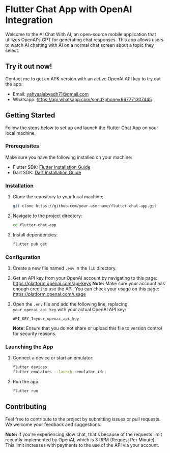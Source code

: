 # Flutter Chat App with OpenAI Integration

Welcome to the AI Chat With AI, an open-source mobile application that utilizes OpenAI's GPT for generating chat responses. This app allows users to watch AI chatting with AI on a normal chat screen about a topic they select.

## Try it out now!
Contact me to get an APK version with an active OpenAI API key to try out the app:
- Email: yahyaalabyadh71@gmail.com
- Whatsapp: https://api.whatsapp.com/send?phone=967771307445

## Getting Started

Follow the steps below to set up and launch the Flutter Chat App on your local machine.

### Prerequisites

Make sure you have the following installed on your machine:

- Flutter SDK: [Flutter Installation Guide](https://flutter.dev/docs/get-started/install)
- Dart SDK: [Dart Installation Guide](https://dart.dev/get-dart)

### Installation

1. Clone the repository to your local machine:

   ```bash
   git clone https://github.com/your-username/flutter-chat-app.git
   ```

2. Navigate to the project directory:

   ```bash
   cd flutter-chat-app
   ```

3. Install dependencies:

   ```bash
   flutter pub get
   ```

### Configuration

1. Create a new file named `.env` in the `lib` directory.
 
2. Get an API key from your OpenAI account by navigating to this page: https://platform.openai.com/api-keys
**Note:** Make sure your account has enough credit to use the API. You can check your usage on this page: https://platform.openai.com/usage

4. Open the `.env` file and add the following line, replacing `your_openai_api_key` with your actual OpenAI API key:

   ```
   API_KEY_1=your_openai_api_key
   ```

   **Note:** Ensure that you do not share or upload this file to version control for security reasons.

### Launching the App

1. Connect a device or start an emulator:

   ```bash
   flutter devices
   flutter emulators --launch <emulator_id>
   ```

2. Run the app:

   ```bash
   flutter run
   ```

## Contributing

Feel free to contribute to the project by submitting issues or pull requests. We welcome your feedback and suggestions.

**Note:** If you're experiencing slow chat, that's because of the requests limit recently implemented by OpenAI, which is 3 RPM (Request Per Minute). This limit increases with payments to the use of the API via your account.
